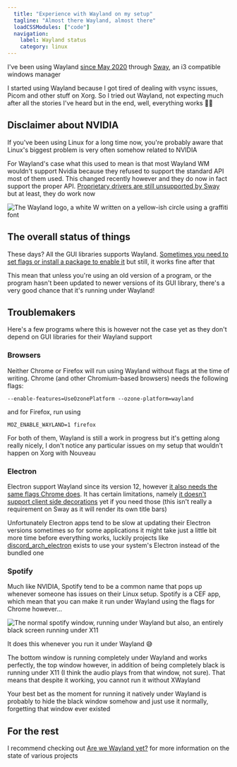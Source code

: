 ```yaml
---
  title: "Experience with Wayland on my setup"
  tagline: "Almost there Wayland, almost there"
  loadCSSModules: ["code"]
  navigation:
    label: Wayland status
    category: linux
---
```


I've been using Wayland [since May 2020](https://github.com/Princesseuh/dotfiles/commit/42d18db2db41e4de08396d367d90612d2ec98f30) through [Sway](https://swaywm.org/), an i3 compatible windows manager

I started using Wayland because I got tired of dealing with vsync issues, Picom and other stuff on Xorg. So I tried out Wayland, not expecting much after all the stories I've heard but in the end, well, everything works 🤷‍♀️

## Disclaimer about NVIDIA

If you've been using Linux for a long time now, you're probably aware that Linux's biggest problem is very often somehow related to NVIDIA

For Wayland's case what this used to mean is that most Wayland WM wouldn't support Nvidia because they refused to support the standard API most of them used. This changed recently however and they do now in fact support the proper API. [Proprietary drivers are still unsupported by Sway](https://github.com/swaywm/sway/commit/b48cb6b0ec1320ad25fd2c0a1b5118dbe2536060) but at least, they do work now

<Image src="waylandlogo.png" alt="The Wayland logo, a white W written on a yellow-ish circle using a graffiti font" caption="Wayland's logo" />

## The overall status of things

These days? All the GUI libraries supports Wayland. [Sometimes you need to set flags or install a package to enable it](https://wiki.archlinux.org/title/Wayland#GUI_libraries) but still, it works fine after that

This mean that unless you're using an old version of a program, or the program hasn't been updated to newer versions of its GUI library, there's a very good chance that it's running under Wayland!

## Troublemakers

Here's a few programs where this is however not the case yet as they don't depend on GUI libraries for their Wayland support

### Browsers

Neither Chrome or Firefox will run using Wayland without flags at the time of writing. Chrome (and other Chromium-based browsers) needs the following flags:

`--enable-features=UseOzonePlatform --ozone-platform=wayland`

and for Firefox, run using

`MOZ_ENABLE_WAYLAND=1 firefox`

For both of them, Wayland is still a work in progress but it's getting along really nicely, I don't notice any particular issues on my setup that wouldn't happen on Xorg with Nouveau

### Electron

Electron support Wayland since its version 12, however [it also needs the same flags Chrome does](https://wiki.archlinux.org/title/Wayland#Electron). It has certain limitations, namely [it doesn't support client side decorations](https://github.com/electron/electron/issues/27522) yet if you need those (this isn't really a requirement on Sway as it will render its own title bars)

Unfortunately Electron apps tend to be slow at updating their Electron versions sometimes so for some applications it might take just a little bit more time before everything works, luckily projects like [discord_arch_electron](https://aur.archlinux.org/packages/discord_arch_electron/) exists to use your system's Electron instead of the bundled one

### Spotify

Much like NVIDIA, Spotify tend to be a common name that pops up whenever someone has issues on their Linux setup. Spotify is a CEF app, which mean that you can make it run under Wayland using the flags for Chrome however...

<Image src="spotifywayland.jpg" alt="The normal spotify window, running under Wayland but also, an entirely black screen running under X11" caption="Spotify is always pretty good at giving us interesting bugs on Linux" />

It does this whenever you run it under Wayland 😅

The bottom window is running completely under Wayland and works perfectly, the top window however, in addition of being completely black is running under X11 (I think the audio plays from that window, not sure). That means that despite it working, you cannot run it without XWayland

Your best bet as the moment for running it natively under Wayland is probably to hide the black window somehow and just use it normally, forgetting that window ever existed

## For the rest

I recommend checking out [Are we Wayland yet?](https://arewewaylandyet.com/) for more information on the state of various projects
